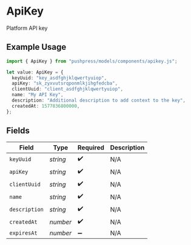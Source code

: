 # ApiKey

Platform API key

## Example Usage

```typescript
import { ApiKey } from "pushpress/models/components/apikey.js";

let value: ApiKey = {
  keyUuid: "key_asdfghjklqwertyuiop",
  apiKey: "sk_zyxvutsrqponmlkjihgfedcba",
  clientUuid: "client_asdfghjklqwertyuiop",
  name: "My API Key",
  description: "Additional description to add context to the key",
  createdAt: 1577836800000,
};
```

## Fields

| Field              | Type               | Required           | Description        |
| ------------------ | ------------------ | ------------------ | ------------------ |
| `keyUuid`          | *string*           | :heavy_check_mark: | N/A                |
| `apiKey`           | *string*           | :heavy_check_mark: | N/A                |
| `clientUuid`       | *string*           | :heavy_check_mark: | N/A                |
| `name`             | *string*           | :heavy_check_mark: | N/A                |
| `description`      | *string*           | :heavy_check_mark: | N/A                |
| `createdAt`        | *number*           | :heavy_check_mark: | N/A                |
| `expiresAt`        | *number*           | :heavy_minus_sign: | N/A                |